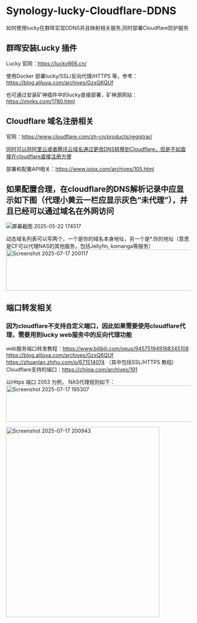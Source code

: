 # Synology-lucky-Cloudflare-DDNS
如何使用lucky在群晖实现DDNS并且映射相关服务,同时部署Cloudflare防护服务


## 群晖安装Lucky 插件
Lucky 官网：https://lucky666.cn/

使用Docker 部署lucky/SSL/反向代理/HTTPS 等，参考：https://blog.aliluya.com/archives/GzxQ6QUf

也可通过安装矿神插件中的lucky直接部署，矿神源网站：https://imnks.com/1780.html

## Cloudflare 域名注册相关
官网：https://www.cloudflare.com/zh-cn/products/registrar/

 <ins>同时可以将阿里云或者腾讯云域名通过更改DNS转移到Cloudflare，但是不如直接在cloudflare直接注册方便</ins>

 部署和配置API相关：https://www.ioiox.com/archives/105.html



## 如果配置合理，在cloudflare的DNS解析记录中应显示如下图（代理小黄云一栏应显示灰色“未代理”），并且已经可以通过域名在外网访问

![屏幕截图 2025-05-22 174517](https://github.com/user-attachments/assets/24873752-9a6c-445f-81b6-77dda61a0087)

动态域名列表可以写两个，一个是你的域名本身地址，另一个是*.你的地址（意思是CF可以代理NAS的其他服务，包括Jellyfin, komanga等服务）  
<img width="638" height="112" alt="Screenshot 2025-07-17 200117" src="https://github.com/user-attachments/assets/434a4cbf-81d6-45f5-b124-dd478a5ae229" />




## 端口转发相关
### 因为cloudflare不支持自定义端口，因此如果需要使用cloudflare代理，需要用到lucky web服务中的反向代理功能
web服务端口转发教程：https://www.bilibili.com/opus/945751949168345108  
https://blog.aliluya.com/archives/GzxQ6QUf  
https://zhuanlan.zhihu.com/p/671514074 （其中包括SSL/HTTPS 教程)  
Cloudflare支持的端口：https://chjina.com/archives/191  

以Https 端口 2053 为例， NAS代理规则如下：
<img width="787" height="99" alt="Screenshot 2025-07-17 195307" src="https://github.com/user-attachments/assets/f1a5a93c-d73d-4368-8bda-33305506f8dc" />    

<img width="418" height="518" alt="Screenshot 2025-07-17 200943" src="https://github.com/user-attachments/assets/354fbfe4-f4a7-492e-94cf-e00dc1e19f09" />    
















